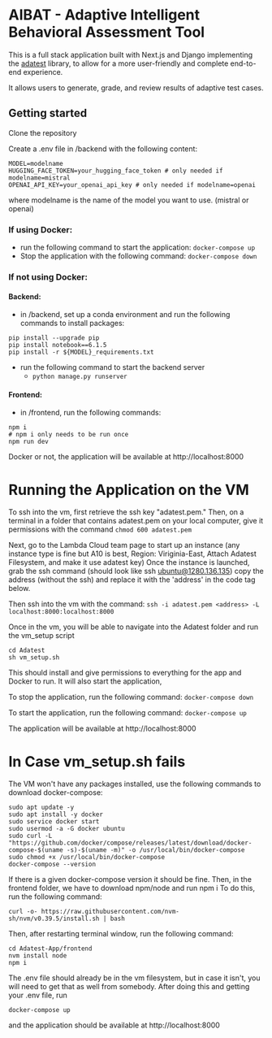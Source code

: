 # AIBAT - Adaptive Intelligent Behavioral Assessment Tool
This is a full stack application built with Next.js and Django implementing the 
[adatest](https://github.com/microsoft/adaptive-testing) library, to allow for a 
more user-friendly and complete end-to-end experience.

It allows users to generate, grade, and review results of adaptive test cases.

## Getting started
Clone the repository

Create a .env file in /backend with the following content:
```
MODEL=modelname
HUGGING_FACE_TOKEN=your_hugging_face_token # only needed if modelname=mistral
OPENAI_API_KEY=your_openai_api_key # only needed if modelname=openai
```
where modelname is the name of the model you want to use. (mistral or openai)

### If using Docker:
- run the following command to start the application: ``` docker-compose up ```
 - Stop the application with the following command: ``` docker-compose down ```

### If not using Docker:
#### Backend:
- in /backend, set up a conda environment and run the following commands to install packages:
```
pip install --upgrade pip
pip install notebook==6.1.5
pip install -r ${MODEL}_requirements.txt
```
- run the following command to start the backend server
  - ``` python manage.py runserver ```

#### Frontend:
- in /frontend, run the following commands:
```
npm i
# npm i only needs to be run once
npm run dev
```
Docker or not, the application will be available at http://localhost:8000

# Running the Application on the VM
To ssh into the vm, first retrieve the ssh key "adatest.pem." 
Then, on a terminal in a folder that contains adatest.pem on your local computer, give it permissions with the command
``` chmod 600 adatest.pem ```

Next, go to the Lambda Cloud team page to start up an instance (any instance type is fine but A10 is best,
Region: Viriginia-East, Attach Adatest Filesystem, and make it use adatest key) Once the instance is launched, 
grab the ssh command (should look like ssh ubuntu@1280.136.135) copy the address (without the ssh) and 
replace it with the 'address' in the code tag below. 

Then ssh into the vm with the command:
``` ssh -i adatest.pem <address> -L localhost:8000:localhost:8000 ```

Once in the vm, you will be able to navigate into the Adatest folder and run the vm_setup script
```
cd Adatest
sh vm_setup.sh
```
This should install and give permissions to everything for the app and Docker to run. It will also start the application,

To stop the application, run the following command:
``` docker-compose down ```

To start the application, run the following command:
``` docker-compose up ```

The application will be available at http://localhost:8000

# In Case vm_setup.sh fails
The VM won't have any packages installed, use the following commands to download docker-compose:
```
sudo apt update -y
sudo apt install -y docker
sudo service docker start
sudo usermod -a -G docker ubuntu
sudo curl -L "https://github.com/docker/compose/releases/latest/download/docker-compose-$(uname -s)-$(uname -m)" -o /usr/local/bin/docker-compose
sudo chmod +x /usr/local/bin/docker-compose
docker-compose --version
```
If there is a given docker-compose version it should be fine.
Then, in the frontend folder, we have to download npm/node and run npm i
To do this, run the following command:
```
curl -o- https://raw.githubusercontent.com/nvm-sh/nvm/v0.39.5/install.sh | bash
```
Then, after restarting terminal window, run the following command:
```
cd Adatest-App/frontend
nvm install node
npm i 
```
The .env file should already be in the vm filesystem, but in case it isn't, you will need to get that as well from somebody.
After doing this and getting your .env file, run 
```    
docker-compose up
```
and the application should be available at http://localhost:8000
